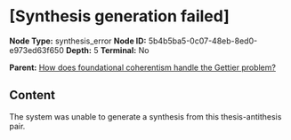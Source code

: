 # [Synthesis generation failed]

**Node Type:** synthesis_error
**Node ID:** 5b4b5ba5-0c07-48eb-8ed0-e973ed63f650
**Depth:** 5
**Terminal:** No

**Parent:** [How does foundational coherentism handle the Gettier problem?](how-does-foundational-coherentism-handle-the-gettier-problem-antithesis-5e5bd1b3-b718-471a-954d-48a827035ef3.md)

## Content

The system was unable to generate a synthesis from this thesis-antithesis pair.
